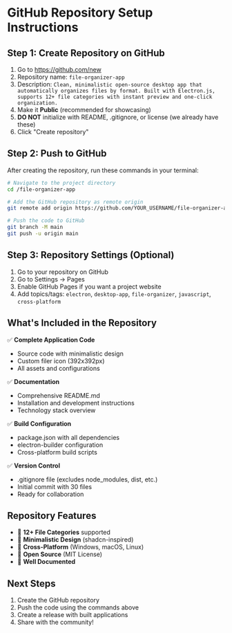 # GitHub Repository Setup Instructions

## Step 1: Create Repository on GitHub
1. Go to https://github.com/new
2. Repository name: `file-organizer-app`
3. Description: `Clean, minimalistic open-source desktop app that automatically organizes files by format. Built with Electron.js, supports 12+ file categories with instant preview and one-click organization.`
4. Make it **Public** (recommended for showcasing)
5. **DO NOT** initialize with README, .gitignore, or license (we already have these)
6. Click "Create repository"

## Step 2: Push to GitHub
After creating the repository, run these commands in your terminal:

```bash
# Navigate to the project directory
cd /file-organizer-app

# Add the GitHub repository as remote origin
git remote add origin https://github.com/YOUR_USERNAME/file-organizer-app.git

# Push the code to GitHub
git branch -M main
git push -u origin main
```

## Step 3: Repository Settings (Optional)
1. Go to your repository on GitHub
2. Go to Settings → Pages
3. Enable GitHub Pages if you want a project website
4. Add topics/tags: `electron`, `desktop-app`, `file-organizer`, `javascript`, `cross-platform`

## What's Included in the Repository

✅ **Complete Application Code**
- Source code with minimalistic design
- Custom filer icon (392x392px) 
- All assets and configurations

✅ **Documentation**
- Comprehensive README.md
- Installation and development instructions
- Technology stack overview

✅ **Build Configuration**
- package.json with all dependencies
- electron-builder configuration
- Cross-platform build scripts

✅ **Version Control**
- .gitignore file (excludes node_modules, dist, etc.)
- Initial commit with 30 files
- Ready for collaboration

## Repository Features
- 📱 **12+ File Categories** supported
- 🎨 **Minimalistic Design** (shadcn-inspired)
- 🔄 **Cross-Platform** (Windows, macOS, Linux)
- 👥 **Open Source** (MIT License)
- 📖 **Well Documented**

## Next Steps
1. Create the GitHub repository
2. Push the code using the commands above
3. Create a release with built applications
4. Share with the community!
